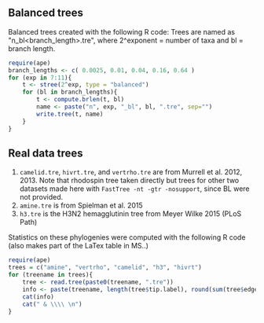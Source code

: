 ## Balanced trees
Balanced trees created with the following R code:
Trees are named as "n<exponent>_bl<branch_length>.tre", where 2^exponent = number of taxa and bl = branch length.
```r
require(ape)
branch_lengths <- c( 0.0025, 0.01, 0.04, 0.16, 0.64 )
for (exp in 7:11){
    t <- stree(2^exp, type = "balanced")
    for (bl in branch_lengths){
        t <- compute.brlen(t, bl)
        name <- paste("n", exp, "_bl", bl, ".tre", sep="")
        write.tree(t, name)
    }
}
```


## Real data trees
1. `camelid.tre`, `hivrt.tre`, and `vertrho.tre` are from Murrell et al. 2012, 2013. Note that rhodospin tree taken directly but trees for other two datasets made here with `FastTree -nt -gtr -nosupport`, since BL were not provided.  
2. `amine.tre` is from Spielman et al. 2015
3. `h3.tre` is the H3N2 hemagglutinin tree from Meyer Wilke 2015 (PLoS Path) 

Statistics on these phylogenies were computed with the following R code (also makes part of the LaTex table in MS..)
```r
require(ape)
trees = c("amine", "vertrho", "camelid", "h3", "hivrt")
for (treename in trees){
    tree <- read.tree(paste0(treename, ".tre"))
    info <- paste(treename, length(tree$tip.label), round(sum(tree$edge.length),3), paste(round(mean(tree$edge.length),3), round(sd(tree$edge.length),3), sep = "$\pm$"), sep = " & ")
    cat(info)
    cat(" & \\\\ \n")
}
```
